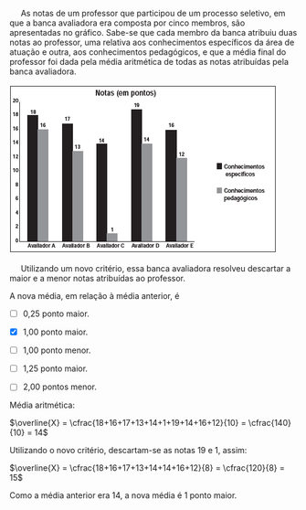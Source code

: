 

     As notas de um professor que participou de um processo seletivo, em que a banca avaliadora era composta por cinco membros, são apresentadas no gráfico. Sabe-se que cada membro da banca atribuiu duas notas ao professor, uma relativa aos conhecimentos específicos da área de atuação e outra, aos conhecimentos pedagógicos, e que a média final do professor foi dada pela média aritmética de todas as notas atribuídas pela banca avaliadora.

![](2a4f48f1-413b-7ba6-895f-fe17188ee69c.png)

     Utilizando um novo critério, essa banca avaliadora resolveu descartar a maior e a menor notas atribuídas ao professor.

A nova média, em relação à média anterior, é



- [ ] 0,25 ponto maior.
- [x] 1,00 ponto maior.
- [ ] 1,00 ponto menor.
- [ ] 1,25 ponto maior.
- [ ] 2,00 pontos menor.


Média aritmética:

$\overline{X} = \cfrac{18+16+17+13+14+1+19+14+16+12}{10} = \cfrac{140}{10} = 14$

Utilizando o novo critério, descartam-se as notas 19 e 1, assim:

$\overline{X} = \cfrac{18+16+17+13+14+14+16+12}{8} = \cfrac{120}{8} = 15$

Como a média anterior era 14, a nova média é 1 ponto maior.

        